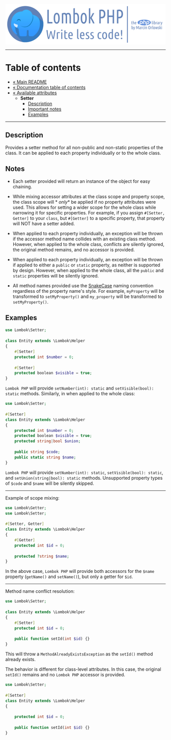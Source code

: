 ![Lombok PHP](../../artwork/lombok-php-logo.png)

---

# Table of contents #

* [« Main README](../../README.md)
* [« Documentation table of contents](../README.md)
* [« Available attributes](README.md)
  * **Setter**
    * [Description](#description)
    * [Important notes](#notes)
    * [Examples](#examples)

---

## Description ##

Provides a setter method for all non-public and non-static properties of the class. It can be
applied to each property individually or to the whole class.

## Notes ##

* Each setter provided will return an instance of the object for easy chaining.

* While mixing accessor attributes at the class scope and property scope, the class scope will *
  *only** be applied if no property attributes were used. This allows for setting a wider scope for
  the whole class while narrowing it for specific properties. For example, if you
  assign `#[Setter, Getter]` to your `class`, but `#[Getter]` to a specific property, that property
  will NOT have a setter added.

* When applied to each property individually, an exception will be thrown if the accessor method
  name collides with an existing class method. However, when applied to the whole class, conflicts
  are silently ignored, the original method remains, and no accessor is provided.

* When applied to each property individually, an exception will be thrown if applied to either
  a `public` or `static` property, as neither is supported by design. However, when applied to the
  whole class, all the `public` and `static` properties will be silently ignored.

* All method names provided use the [SnakeCase](https://en.wikipedia.org/wiki/Snake_case) naming
  convention regardless of the property name's style. For example, `myProperty` will be transformed
  to `setMyProperty()` and `my_property` will be transformed to `setMyProperty()`.

## Examples ##

```php
use Lombok\Setter;

class Entity extends \Lombok\Helper
{
    #[Setter]
    protected int $number = 0;
    
    #[Setter]
    protected boolean $visible = true;
}
```

`Lombok PHP` will provide `setNumber(int): static` and `setVisible(bool): static` methods.
Similarly, in when applied to the whole class:

```php
use Lombok\Setter;

#[Setter]
class Entity extends \Lombok\Helper
{
    protected int $number = 0;
    protected boolean $visible = true;
    protected string|bool $union;
    
    public string $code;
    public static string $name;
}
```

`Lombok PHP` will provide `setNumber(int): static`, `setVisible(bool): static`,
and `setUnion(string|bool): static` methods. Unsupported property types of `$code` and `$name` will
be silently skipped.

---

Example of scope mixing:

```php
use Lombok\Getter;
use Lombok\Setter;

#[Setter, Getter]
class Entity extends \Lombok\Helper
{
    #[Getter]
    protected int $id = 0;
    
    protected ?string $name;
}
```

In the above case, `Lombok PHP` will provide both accessors for the `$name` property (`getName()`
and `setName()`), but only a getter for `$id`.

---

Method name conflict resolution:

```php
use Lombok\Setter;

class Entity extends \Lombok\Helper
{
    #[Setter]
    protected int $id = 0;
    
    public function setId(int $id) {}
}
```

This will throw a `MethodAlreadyExistsException` as the `setId()` method already exists.

The behavior is different for class-level attributes. In this case, the original `setId()` remains
and no `Lombok PHP` accessor is provided.

```php
use Lombok\Setter;

#[Setter]
class Entity extends \Lombok\Helper
{
    
    protected int $id = 0;
    
    public function setId(int $id) {}
}
```
